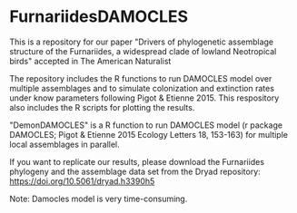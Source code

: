 # FurnariidesDAMOCLES
This is a repository for our paper "Drivers of phylogenetic assemblage structure of the Furnariides, a widespread clade of
lowland Neotropical birds" accepted in The American Naturalist

The repository includes the R functions to run DAMOCLES model over multiple assemblages and to simulate colonization and extinction rates under know parameters following Pigot & Etienne 2015. This respository also includes the R scripts for plotting the results.

"DemonDAMOCLES" is a R function to run DAMOCLES model (r package DAMOCLES; Pigot & Etienne 2015 Ecology Letters 18, 153-163) for multiple local assemblages in parallel.

If you want to replicate our results, please download the Furnariides phylogeny and the assemblage data set from the Dryad repository: https://doi.org/10.5061/dryad.h3390h5

Note: Damocles model is very time-consuming.
